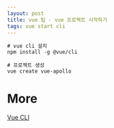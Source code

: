 ```yaml
---
layout: post
title: vue 팁 - vue 프로젝트 시작하기
tags: vue start cli
---
```


```
# vue cli 설치
npm install -g @vue/cli

# 프로젝트 생성
vue create vue-apollo
```

# More
[Vue CLI](https://cli.vuejs.org)
